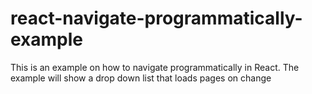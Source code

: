 # react-navigate-programmatically-example
This is an example on how to navigate programmatically in React. The example will show a drop down list that loads pages on change
